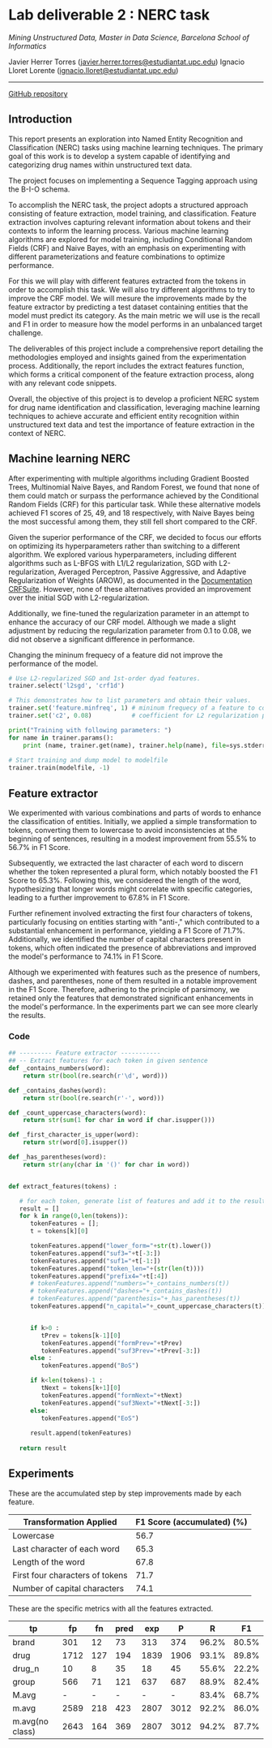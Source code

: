 # Lab deliverable 2 : NERC task
_Mining Unstructured Data, Master in Data Science, Barcelona School of Informatics_

Javier Herrer Torres (javier.herrer.torres@estudiantat.upc.edu)
Ignacio Lloret Lorente (ignacio.lloret@estudiantat.upc.edu)

---

[GitHub repository](https://github.com/IgnacioLL/NERC-classification)

## Introduction

This report presents an exploration into Named Entity Recognition and Classification (NERC) tasks using machine learning techniques. The primary goal of this work is to develop a system capable of identifying and categorizing drug names within unstructured text data. 

The project focuses on implementing a Sequence Tagging approach using the B-I-O schema.

To accomplish the NERC task, the project adopts a structured approach consisting of feature extraction, model training, and classification. Feature extraction involves capturing relevant information about tokens and their contexts to inform the learning process. Various machine learning algorithms are explored for model training, including Conditional Random Fields (CRF) and Naive Bayes, with an emphasis on experimenting with different parameterizations and feature combinations to optimize performance.

For this we will play with different features extracted from the tokens in order to accomplish this task. We will also try different algorithms to try to improve the CRF model. We will mesure the improvements made by the feature extractor by predicting a test dataset containing entities that the model must predict its category. As the main metric we will use is the recall and F1 in order to measure how the model performs in an unbalanced target challenge. 

The deliverables of this project include a comprehensive report detailing the methodologies employed and insights gained from the experimentation process. Additionally, the report includes the extract features function, which forms a critical component of the feature extraction process, along with any relevant code snippets.

Overall, the objective of this project is to develop a proficient NERC system for drug name identification and classification, leveraging machine learning techniques to achieve accurate and efficient entity recognition within unstructured text data and test the importance of feature extraction in the context of NERC. 


## Machine learning NERC

After experimenting with multiple algorithms including Gradient Boosted Trees, Multinomial Naive Bayes, and Random Forest, we found that none of them could match or surpass the performance achieved by the Conditional Random Fields (CRF) for this particular task. While these alternative models achieved F1 scores of 25, 49, and 18 respectively, with Naive Bayes being the most successful among them, they still fell short compared to the CRF.

Given the superior performance of the CRF, we decided to focus our efforts on optimizing its hyperparameters rather than switching to a different algorithm. We explored various hyperparameters, including different algorithms such as L-BFGS with L1/L2 regularization, SGD with L2-regularization, Averaged Perceptron, Passive Aggressive, and Adaptive Regularization of Weights (AROW), as documented in the [Documentation CRFSuite](https://www.chokkan.org/software/crfsuite/manual.html). However, none of these alternatives provided an improvement over the initial SGD with L2-regularization.

Additionally, we fine-tuned the regularization parameter in an attempt to enhance the accuracy of our CRF model. Although we made a slight adjustment by reducing the regularization parameter from 0.1 to 0.08, we did not observe a significant difference in performance.

Changing the mininum frequecy of a feature did not improve the performance of the model. 

```python
# Use L2-regularized SGD and 1st-order dyad features.
trainer.select('l2sgd', 'crf1d')

# This demonstrates how to list parameters and obtain their values.    
trainer.set('feature.minfreq', 1) # mininum frequecy of a feature to consider it
trainer.set('c2', 0.08)           # coefficient for L2 regularization previously to .1

print("Training with following parameters: ")
for name in trainer.params():
    print (name, trainer.get(name), trainer.help(name), file=sys.stderr)
    
# Start training and dump model to modelfile
trainer.train(modelfile, -1)
```

## Feature extractor 

We experimented with various combinations and parts of words to enhance the classification of entities. Initially, we applied a simple transformation to tokens, converting them to lowercase to avoid inconsistencies at the beginning of sentences, resulting in a modest improvement from 55.5% to 56.7% in F1 Score.

Subsequently, we extracted the last character of each word to discern whether the token represented a plural form, which notably boosted the F1 Score to 65.3%. Following this, we considered the length of the word, hypothesizing that longer words might correlate with specific categories, leading to a further improvement to 67.8% in F1 Score.

Further refinement involved extracting the first four characters of tokens, particularly focusing on entities starting with "anti-," which contributed to a substantial enhancement in performance, yielding a F1 Score of 71.7%. Additionally, we identified the number of capital characters present in tokens, which often indicated the presence of abbreviations and improved the model's performance to 74.1% in F1 Score.

Although we experimented with features such as the presence of numbers, dashes, and parentheses, none of them resulted in a notable improvement in the F1 Score. Therefore, adhering to the principle of parsimony, we retained only the features that demonstrated significant enhancements in the model's performance. In the experiments part we can see more clearly the results. 

### Code 

```python 
## --------- Feature extractor ----------- 
## -- Extract features for each token in given sentence
def _contains_numbers(word):
    return str(bool(re.search(r'\d', word)))

def _contains_dashes(word):
    return str(bool(re.search(r'-', word)))

def _count_uppercase_characters(word):
    return str(sum(1 for char in word if char.isupper()))

def _first_character_is_upper(word):
    return str(word[0].isupper())

def _has_parentheses(word):
    return str(any(char in '()' for char in word))


def extract_features(tokens) :

   # for each token, generate list of features and add it to the result
   result = []
   for k in range(0,len(tokens)):
      tokenFeatures = [];
      t = tokens[k][0]

      tokenFeatures.append("lower_form="+str(t).lower())
      tokenFeatures.append("suf3="+t[-3:])
      tokenFeatures.append("suf1="+t[-1:])
      tokenFeatures.append("token_len="+(str(len(t))))
      tokenFeatures.append("prefix4="+t[:4])
      # tokenFeatures.append("numbers="+_contains_numbers(t))
      # tokenFeatures.append("dashes="+_contains_dashes(t))
      # tokenFeatures.append("parenthesis="+_has_parentheses(t))
      tokenFeatures.append("n_capital="+_count_uppercase_characters(t))


      if k>0 :
         tPrev = tokens[k-1][0]
         tokenFeatures.append("formPrev="+tPrev)
         tokenFeatures.append("suf3Prev="+tPrev[-3:])
      else :
         tokenFeatures.append("BoS")

      if k<len(tokens)-1 :
         tNext = tokens[k+1][0]
         tokenFeatures.append("formNext="+tNext)
         tokenFeatures.append("suf3Next="+tNext[-3:])
      else:
         tokenFeatures.append("EoS")
    
      result.append(tokenFeatures)
    
   return result


```

## Experiments

These are the accumulated step by step improvements made by each feature. 

| Transformation Applied           | F1 Score (accumulated) (%) |
|----------------------------------|--------------|
| Lowercase                        | 56.7         |
| Last character of each word      | 65.3         |
| Length of the word               | 67.8         |
| First four characters of tokens  | 71.7         |
| Number of capital characters     | 74.1         |

These are the specific metrics with all the features extracted.

|             tp | fp |  fn | pred | exp |    P |    R |    F1 |
|-------------|----|-----|------|-----|------|------|------|
|       brand | 301 |  12 |   73 |  313 |  374 | 96.2% | 80.5% | 87.6% |
|        drug | 1712 | 127 |  194 | 1839 | 1906 | 93.1% | 89.8% | 91.4% |
|      drug_n |  10 |   8 |   35 |   18 |   45 | 55.6% | 22.2% | 31.7% |
|       group |  566 |  71 |  121 |  637 |  687 | 88.9% | 82.4% | 85.5% |
|       M.avg |   - |   - |    - |    - |    - | 83.4% | 68.7% | 74.1% |
|       m.avg | 2589 | 218 |  423 | 2807 | 3012 | 92.2% | 86.0% | 89.0% |
| m.avg(no class) | 2643 | 164 |  369 | 2807 | 3012 | 94.2% | 87.7% | 90.8% |



